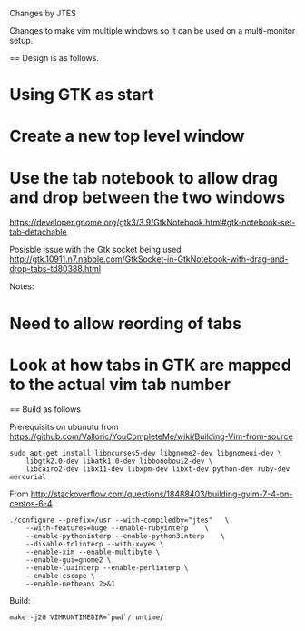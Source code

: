 Changes by JTES

Changes to make vim multiple windows so it can be used on a multi-monitor setup.

== Design is as follows.

# Using GTK as start
# Create a new top level window
# Use the tab notebook to allow drag and drop between the two windows

https://developer.gnome.org/gtk3/3.9/GtkNotebook.html#gtk-notebook-set-tab-detachable

Posisble issue with the Gtk socket being used
http://gtk.10911.n7.nabble.com/GtkSocket-in-GtkNotebook-with-drag-and-drop-tabs-td80388.html

Notes:
# Need to allow reording of tabs
# Look at how tabs in GTK are mapped to the actual vim tab number

== Build as follows

Prerequisits on ubunutu from https://github.com/Valloric/YouCompleteMe/wiki/Building-Vim-from-source

    sudo apt-get install libncurses5-dev libgnome2-dev libgnomeui-dev \
        libgtk2.0-dev libatk1.0-dev libbonoboui2-dev \
        libcairo2-dev libx11-dev libxpm-dev libxt-dev python-dev ruby-dev mercurial

From http://stackoverflow.com/questions/18488403/building-gvim-7-4-on-centos-6-4

    ./configure --prefix=/usr --with-compiledby="jtes"   \
        --with-features=huge --enable-rubyinterp    \
        --enable-pythoninterp --enable-python3interp    \
        --disable-tclinterp --with-x=yes \
        --enable-xim --enable-multibyte \
        --enable-gui=gnome2 \
        --enable-luainterp --enable-perlinterp \
        --enable-cscope \
        --enable-netbeans 2>&1

Build:

    make -j20 VIMRUNTIMEDIR=`pwd`/runtime/ 



